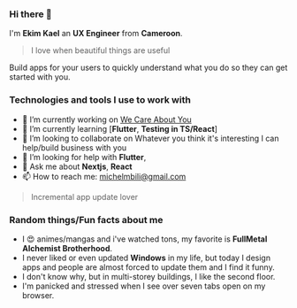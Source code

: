 ### Hi there 👋
I'm **Ekim Kael** an **UX Engineer** from **Cameroon**.
> I love when beautiful things are useful

Build apps for your users to quickly understand what you do so they can get started with you.

### Technologies and tools I use to work with
- 🔭 I’m currently working on [We Care About You]([https://github.com/ekimkael/kamerapps](https://play.google.com/store/apps/details?id=com.lohce.wcay&gl=FR))
- 🌱 I’m currently learning [**Flutter**, **Testing in TS/React**]
- 👯 I’m looking to collaborate on Whatever you think it's interesting I can help/build business with you
- 🤔 I’m looking for help with **Flutter**,
- 💬 Ask me about **Nextjs**, **React**
- 📫 How to reach me: michelmbili@gmail.com
> Incremental app update lover

### Random things/Fun facts about me
- I 😍 animes/mangas and i've watched tons, my favorite is **FullMetal Alchemist Brotherhood**.
- I never liked or even updated **Windows** in my life, but today I design apps and people are almost forced to update them and I find it funny.
- I don't know why, but in multi-storey buildings, I like the second floor.
- I'm panicked and stressed when I see over seven tabs open on my browser.

<!--
**ekimkael/ekimkael** is a ✨ _special_ ✨ repository because its `README.md` (this file) appears on your GitHub profile.

Here are some ideas to get you started:

- 🔭 I’m currently working on ...
- 🌱 I’m currently learning ...
- 👯 I’m looking to collaborate on ...
- 🤔 I’m looking for help with ...
- 💬 Ask me about ...
- 📫 How to reach me: ...
- 😄 Pronouns: ...
- ⚡ Fun fact: ...
-->
